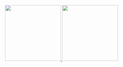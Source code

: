 
  
  <div align="center">
  <a href="https://github.com/MarceloGalera/MarceloGalera">
    <img height="180em" src="https://github-readme-stats.vercel.app/api?username=MarceloGalera&show_icons=true&theme=dracula&count_private=true"/>
    <img height="180em" src="https://github-readme-stats.vercel.app/api/top-langs/?username=MarceloGalera&layout=compact&langs_count=7&theme=dracula"/>
  </div>
